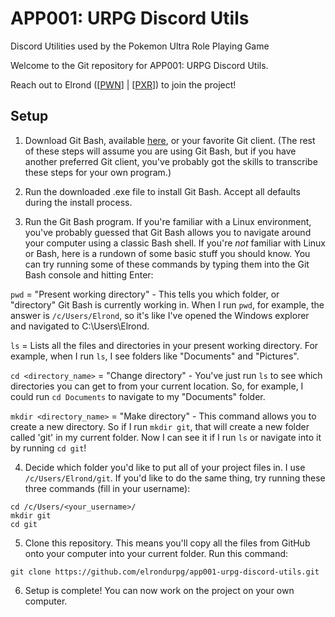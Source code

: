 # APP001: URPG Discord Utils
Discord Utilities used by the Pokemon Ultra Role Playing Game

Welcome to the Git repository for APP001: URPG Discord Utils.

Reach out to Elrond ([[PWN](http://forums.petalburgwoods.com/member.php/7050-Elrond)] | [[PXR](http://www.pokemoncrossroads.com/forum/member.php?5531-Elrond)]) to join the project! 

## Setup ##

1. Download Git Bash, available [here](https://git-scm.com/downloads), or your favorite Git client. (The rest of these steps will assume you are using Git Bash, but if you have another preferred Git client, you've probably got the skills to transcribe these steps for your own program.)

2. Run the downloaded .exe file to install Git Bash. Accept all defaults during the install process. 

3. Run the Git Bash program. If you're familiar with a Linux environment, you've probably guessed that Git Bash allows you to navigate around your computer using a classic Bash shell. If you're *not* familiar with Linux or Bash, here is a rundown of some basic stuff you should know. You can try running some of these commands by typing them into the Git Bash console and hitting Enter: 

`pwd` = "Present working directory" - This tells you which folder, or "directory" Git Bash is currently working in. When I run `pwd`, for example, the answer is `/c/Users/Elrond`, so it's like I've opened the Windows explorer and navigated to C:\Users\Elrond. 

`ls` = Lists all the files and directories in your present working directory. For example, when I run `ls`, I see folders like "Documents" and "Pictures".

`cd <directory_name>` = "Change directory" - You've just run `ls` to see which directories you can get to from your current location. So, for example, I could run `cd Documents` to navigate to my "Documents" folder.

`mkdir <directory_name>` = "Make directory" - This command allows you to create a new directory. So if I run `mkdir git`, that will create a new folder called 'git' in my current folder. Now I can see it if I run `ls` or navigate into it by running `cd git`!

4. Decide which folder you'd like to put all of your project files in. I use `/c/Users/Elrond/git`. If you'd like to do the same thing, try running these three commands (fill in your username): 

```
cd /c/Users/<your_username>/
mkdir git
cd git
```

5. Clone this repository. This means you'll copy all the files from GitHub onto your computer into your current folder. Run this command: 

`git clone https://github.com/elrondurpg/app001-urpg-discord-utils.git`

6. Setup is complete! You can now work on the project on your own computer.